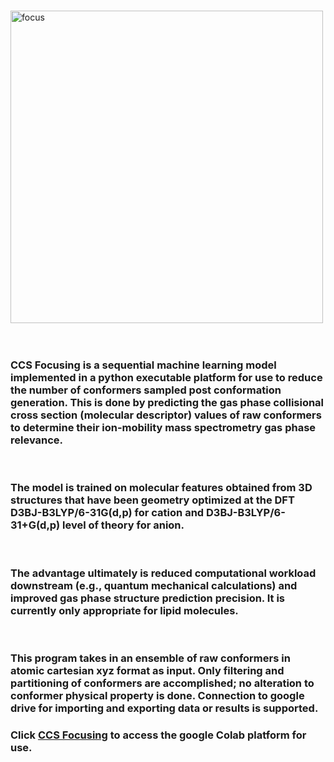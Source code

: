 
<br /><img width="500" alt="focus" src="https://github.com/mitkeng/CCS_Focusing/assets/97419520/2e01119f-7dc2-4361-aca7-60e17e7fda79">
<br />
<br />
<br />

### CCS Focusing is a sequential machine learning model implemented in a python executable platform for use to reduce the number of conformers sampled post conformation generation. This is done by predicting the gas phase collisional cross section (molecular descriptor) values of raw conformers to determine their ion-mobility mass spectrometry gas phase relevance. 
<br />

### The model is trained on molecular features obtained from 3D structures that have been geometry optimized at the DFT D3BJ-B3LYP/6-31G(d,p) for cation and D3BJ-B3LYP/6-31+G(d,p) level of theory for anion.
<br />

### The advantage ultimately is reduced computational workload downstream (e.g., quantum mechanical calculations) and improved gas phase structure prediction precision. It is currently only appropriate for lipid molecules. 
<br />

### This program takes in an ensemble of raw conformers in atomic cartesian xyz format as input. Only filtering and partitioning of conformers are accomplished; no alteration to conformer physical property is done. Connection to google drive for importing and exporting data or results is supported. 
### Click [CCS Focusing](https://colab.research.google.com/drive/1Sr0ydH5AGFRG15xTjFpZHpcZPgy4k1Lp#scrollTo=-DId6ORx7rPy) to access the google Colab platform for use. 

<br />
<br />

<br />
<br />


<br />
<br />

